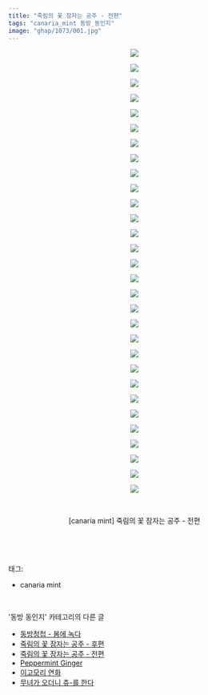 ```yaml
---
title: "죽림의 꽃 잠자는 공주 - 전편"
tags: "canaria_mint 동방_동인지"
image: "ghap/1073/001.jpg"
---
```

<div class="article">
<p style="text-align: center; clear: none; float: none;"><img src="{{ site.nasurl }}/ghap/1073/001.jpg"/></p>
<p style="text-align: center; clear: none; float: none;"><img src="{{ site.nasurl }}/ghap/1073/002.jpg"/></p>
<p style="text-align: center; clear: none; float: none;"><img src="{{ site.nasurl }}/ghap/1073/003.jpg"/></p>
<p style="text-align: center; clear: none; float: none;"><img src="{{ site.nasurl }}/ghap/1073/004.jpg"/></p>
<p style="text-align: center; clear: none; float: none;"><img src="{{ site.nasurl }}/ghap/1073/005.jpg"/></p>
<p style="text-align: center; clear: none; float: none;"><img src="{{ site.nasurl }}/ghap/1073/006.jpg"/></p>
<p style="text-align: center; clear: none; float: none;"><img src="{{ site.nasurl }}/ghap/1073/007.jpg"/></p>
<p style="text-align: center; clear: none; float: none;"><img src="{{ site.nasurl }}/ghap/1073/008.jpg"/></p>
<p style="text-align: center; clear: none; float: none;"><img src="{{ site.nasurl }}/ghap/1073/009.jpg"/></p>
<p style="text-align: center; clear: none; float: none;"><img src="{{ site.nasurl }}/ghap/1073/010.jpg"/></p>
<p style="text-align: center; clear: none; float: none;"><img src="{{ site.nasurl }}/ghap/1073/011.jpg"/></p>
<p style="text-align: center; clear: none; float: none;"><img src="{{ site.nasurl }}/ghap/1073/012.jpg"/></p>
<p style="text-align: center; clear: none; float: none;"><img src="{{ site.nasurl }}/ghap/1073/013.jpg"/></p>
<p style="text-align: center; clear: none; float: none;"><img src="{{ site.nasurl }}/ghap/1073/014.jpg"/></p>
<p style="text-align: center; clear: none; float: none;"><img src="{{ site.nasurl }}/ghap/1073/015.jpg"/></p>
<p style="text-align: center; clear: none; float: none;"><img src="{{ site.nasurl }}/ghap/1073/016.jpg"/></p>
<p style="text-align: center; clear: none; float: none;"><img src="{{ site.nasurl }}/ghap/1073/017.jpg"/></p>
<p style="text-align: center; clear: none; float: none;"><img src="{{ site.nasurl }}/ghap/1073/018.jpg"/></p>
<p style="text-align: center; clear: none; float: none;"><img src="{{ site.nasurl }}/ghap/1073/019.jpg"/></p>
<p style="text-align: center; clear: none; float: none;"><img src="{{ site.nasurl }}/ghap/1073/020.jpg"/></p>
<p style="text-align: center; clear: none; float: none;"><img src="{{ site.nasurl }}/ghap/1073/021.jpg"/></p>
<p style="text-align: center; clear: none; float: none;"><img src="{{ site.nasurl }}/ghap/1073/022.jpg"/></p>
<p style="text-align: center; clear: none; float: none;"><img src="{{ site.nasurl }}/ghap/1073/023.jpg"/></p>
<p style="text-align: center; clear: none; float: none;"><img src="{{ site.nasurl }}/ghap/1073/024.jpg"/></p>
<p style="text-align: center; clear: none; float: none;"><img src="{{ site.nasurl }}/ghap/1073/025.jpg"/></p>
<p style="text-align: center; clear: none; float: none;"><img src="{{ site.nasurl }}/ghap/1073/026.jpg"/></p>
<p style="text-align: center; clear: none; float: none;"><img src="{{ site.nasurl }}/ghap/1073/027.jpg"/></p>
<p style="text-align: center; clear: none; float: none;"><img src="{{ site.nasurl }}/ghap/1073/028.jpg"/></p>
<p style="text-align: center; clear: none; float: none;"><img src="{{ site.nasurl }}/ghap/1073/029.jpg"/></p>
<p style="text-align: center; clear: none; float: none;"><img src="{{ site.nasurl }}/ghap/1073/030.jpg"/></p>
<p style="text-align: center; clear: none; float: none;"><br/></p>
<p style="text-align: center; clear: none; float: none;">[canaria mint] 죽림의 꽃 잠자는 공주 - 전편</p>
<p><br/></p>
</div><br/>
<div class="tagTrail">
<p>태그: </p>
<ul>
<li>canaria mint</li>
</ul>
</div><br/>
<div class="another">
<p>'동방 동인지' 카테고리의 다른 글</p>
<ul>
<li><a href="/2016-07-24-ghap_1075">동방청첩 - 봄에 녹다</a></li>
<li><a href="/2016-07-24-ghap_1074">죽림의 꽃 잠자는 공주 - 후편</a></li>
<li><a href="/2016-07-24-ghap_1073">죽림의 꽃 잠자는 공주 - 전편</a></li>
<li><a href="/2016-07-24-ghap_1072">Peppermint Ginger</a></li>
<li><a href="/2016-07-24-ghap_1071">이고모리 연화</a></li>
<li><a href="/2016-07-24-ghap_1070">무녀가 오더니 츄-를 한다</a></li>
</ul>
</div><br/>
<div class="cb_module cb_fluid">
<div class="cb_wrt cb_profile">
</div><!-- commentList close -->
</div><br/>
